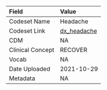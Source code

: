 |Field            |Value       |
|:----------------|:-----------|
|Codeset Name     |Headache    |
|Codeset Link     |[dx_headache](https://github.com/PEDSnet/Variable-Dictionary/blob/main/condition/dx_headache.csv)|
|CDM              |NA          |
|Clinical Concept |RECOVER     |
|Vocab            |NA          |
|Date Uploaded    |2021-10-29  |
|Metadata         |NA          |

